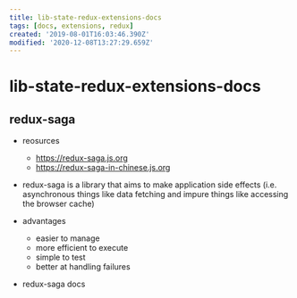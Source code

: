 ```yaml
---
title: lib-state-redux-extensions-docs
tags: [docs, extensions, redux]
created: '2019-08-01T16:03:46.390Z'
modified: '2020-12-08T13:27:29.659Z'
---
```


# lib-state-redux-extensions-docs

## redux-saga

- reosurces
  - https://redux-saga.js.org
  - https://redux-saga-in-chinese.js.org

- redux-saga is a library that aims to make application side effects (i.e. asynchronous things like data fetching and impure things like accessing the browser cache)
- advantages
  - easier to manage
  - more efficient to execute
  - simple to test
  - better at handling failures

- redux-saga docs
